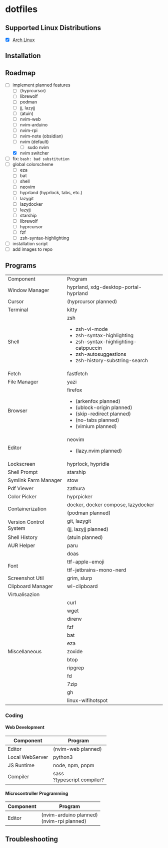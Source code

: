 # dotfiles
## Supported Linux Distributions
- [x] [Arch Linux](https://wiki.archlinux.org/title/Arch_Linux)
## Installation

## Roadmap
- [ ] implement planned features
  - [ ] (hyprcursor)
  - [ ] librewolf
  - [ ] podman
  - [ ] jj, lazyjj
  - [ ] (atuin)
  - [ ] nvim-web
  - [ ] nvim-arduino
  - [ ] nvim-rpi
  - [ ] nvim-note (obsidian)
  - [ ] nvim (default)
    - [ ] sudo nvim
  - [x] nvim switcher
- [ ] fix: `bash: bad substitution`
- [ ] global colorscheme
  -  [ ] eza
  -  [ ] bat
  -  [ ] shell
  -  [ ] neovim
  -  [ ] hyprland (hyprlock, tabs, etc.)
  -  [ ] lazygit
  -  [ ] lazydocker
  -  [ ] lazyjj
  -  [ ] starship
  -  [ ] librewolf
  -  [ ] hyprcursor
  -  [ ] fzf
  -  [ ] zsh-syntax-highlighting
-  [ ] installation script
-  [ ] add images to repo
## Programs
<table>
    <tr>
        <td>Component</td>
        <td>Program</td>
    </tr>
    <tr>
        <td>Window Manager</td>
        <td>hyprland, xdg-desktop-portal-hyprland</td>
    </tr>
    <tr>
        <td>Cursor</td>
        <td>(hyprcursor planned)</td>
    </tr>
    <tr>
        <td>Terminal</td>
        <td>kitty</td>
    </tr>
    <tr>
        <td>Shell</td>
        <td>zsh<ul>
  <li>zsh-vi-mode</li>
  <li>zsh-syntax-highlighting</li>
  <li>zsh-syntax-highlighting-catppuccin</li>
  <li>zsh-autosuggestions</li>
  <li>zsh-history-substring-search</li>
</ul></td>
    </tr>
    <tr>
        <td>Fetch</td>
        <td>fastfetch</td>
    </tr>
    <tr>
        <td>File Manager</td>
        <td>yazi</td>
    </tr>
    <tr>
        <td>Browser</td>
        <td>firefox<ul><li>(arkenfox planned)</li><li>(ublock-origin planned)</li><li>(skip-redirect planned)</li><li>(no-tabs planned)</li><li>(vimium planned)</li></ul></td>
    </tr>
    <tr>
        <td>Editor</td>
        <td>neovim<ul><li>(lazy.nvim planned)</li></ul></td>
    </tr>
    <tr>
        <td>Lockscreen</td>
        <td>hyprlock, hypridle</td>
    </tr>
    <tr>
        <td>Shell Prompt</td>
        <td>starship</td>
    </tr>
    <tr>
        <td>Symlink Farm Manager</td>
        <td>stow</td>
    </tr>
    <tr>
        <td>Pdf Viewer</td>
        <td>zathura</td>
    </tr>
    <tr>
        <td>Color Picker</td>
        <td>hyprpicker</td>
    </tr>
    <tr>
        <td rowspan="2">Containerization</td>
        <td>docker, docker compose, lazydocker</td>
    </tr>
    <tr>
        <td>(podman planned)</td>
    </tr>
    <tr>
        <td rowspan="2">Version Control System</td>
        <td>git, lazygit</td>
    </tr>
    <tr>
        <td>(jj, lazyjj planned)</td>
    </tr>
    <tr>
        <td>Shell History</td>
        <td>(atuin planned)</td>
    </tr>
    <tr>
        <td>AUR Helper</td>
        <td>paru</td>
    </tr>
    <tr>
        <td></td>
        <td>doas</td>
    </tr>
    <tr>
        <td rowspan="2">Font</td>
        <td>ttf-apple-emoji</td>
    </tr>
  <tr>
        <td>ttf-jetbrains-mono-nerd</td>
    </tr>
    <tr>
        <td>Screenshot Util</td>
        <td>grim, slurp</td>
    </tr>
    <tr>
        <td>Clipboard Manager</td>
        <td>wl-clipboard</td>
    </tr>
    <tr>
        <td>Virtualisazion</td>
        <td></td>
    </tr>
    <tr>
        <td rowspan="13">Miscellaneous</td>
<td>curl</td>
    </tr>
  <tr>
<td>wget</td>
    </tr>
  <tr>
<td>direnv</td>
    </tr>
  <tr>
<td>fzf</td>
    </tr>
  <tr>
<td>bat</td>
    </tr>
  <tr>
<td>eza</td>
    </tr>
  <tr>
<td>zoxide</td>
    </tr>
  <tr>
<td>btop</td>
    </tr>
  <tr>
<td>ripgrep</td>
    </tr>
  <tr>
<td>fd</td>
    </tr>
  <tr>
<td>7zip</td>
    </tr>
  <tr>
<td>gh</td>
    </tr>
  <tr>
<td>linux-wifihotspot</td>
    </tr>
</table>

### Coding
#### Web Development
| Component | Program |
| --- | --- |
| Editor | (nvim-web planned) |
| Local WebServer | python3 |
| JS Runtime | node, npm, pnpm |
| Compiler | sass<br>?typescript compiler? |
#### Microcontroller Programming
| Component | Program |
| --- | --- |
| Editor | (nvim-arduino planned)<br>(nvim-rpi planned) |
## Troubleshooting

